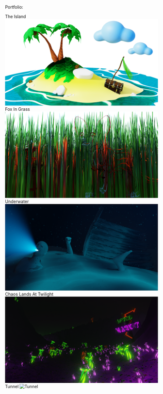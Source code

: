 Portfolio:

The Island
![Island](https://github.com/alienrockhopper/Portfolio/blob/main/Island.png)
Fox In Grass
![Fox](https://github.com/alienrockhopper/Portfolio/blob/main/FoxConstellation.png)
Underwater
![Underwater](https://github.com/alienrockhopper/Portfolio/blob/main/Underwater.png)
Chaos Lands At Twilight
![ChaosLands](https://github.com/alienrockhopper/Portfolio/blob/main/ChaosLands.png)
Tunnel
![Tunnel](https://github.com/alienrockhopper/Portfolio/blob/main/Tunnel.png)

